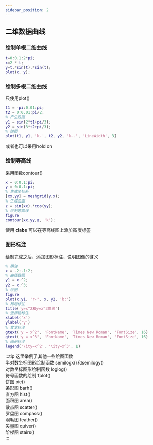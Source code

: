 ```yaml
---
sidebar_position: 2
---
```


## 二维数据曲线

### 绘制单根二维曲线

```matlab
t=0:0.1:2*pi;
x=2 * t;
y=t.*sin(t).*sin(t);
plot(x, y);
```

### 绘制多根二维曲线
只使用plot()
```matlab
t1 = -pi:0.01:pi;
t2 = 0:0.01:pi/2;
% 产生数据
y1 = sin(2*t1+pi/3);
y2 = sin(3*t2+pi/3);
% 绘图
plot(t1, y1, 'k-', t2, y2, 'k-.', 'LineWidth', 3)
```
或者也可以采用hold on

### 绘制等高线
采用函数contour()
```matlab
x = 0:0.1:pi;
y = 0:0.1:pi;
% 生成坐标系
[xx,yy] = meshgrid(y,x);
% 生成曲面
z = sin(xx).*cos(yy);
% 绘制等高线
figure
contour(xx,yy,z, 'k');
```
使用 **clabe** 可以在等高线图上添加高度标签

### 图形标注
绘制完成之后，添加图形标注，说明图像的含义
```matlab
% 横轴
x = -2:.1:2;
% 曲线数据
y1 = x.^2;
y2 = x.^3;
% 绘图
figure
plot(x,y1, 'r-', x, y2, 'b:')
% 标题标注
title('y=x^2和y=x^3曲线')
% 坐标轴标注
xlabel('x')
ylabel('y') 
% 文本标注
gtext('y = x^2', 'FontName', 'Times New Roman', 'FontSize', 16)
gtext('y = x^3', 'FontName', 'Times New Roman', 'FontSize', 16)
% 图例标注
legend('\ity=x^2', '\ity=x^3', 1)
```

:::tip
这里举例了其他一些绘图函数  
半对数坐标图形绘制函数 semilogx()和semilogy()  
对数坐标图形绘制函数 loglog()  
符号函数的绘制 fplot()  
饼图 pie()  
条形图 barh()  
直方图 hist()  
面积图 area()  
散点图 scatter()  
罗盘图 compass()  
羽毛图 feather()  
矢量图 quiver()  
阶梯图 stairs()  
:::